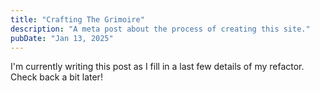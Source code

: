 ```yaml
---
title: "Crafting The Grimoire"
description: "A meta post about the process of creating this site."
pubDate: "Jan 13, 2025"
---
```


I'm currently writing this post as I fill in a last few details of my refactor. Check back a bit later!
